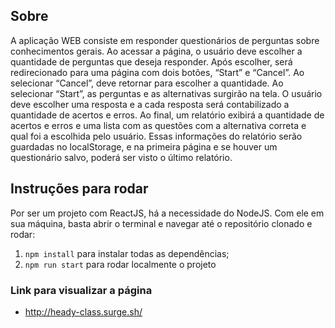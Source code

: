 ## Sobre

A aplicação WEB consiste em responder questionários de perguntas sobre
conhecimentos gerais. Ao acessar a página, o usuário deve escolher a 
quantidade de perguntas que deseja responder. Após escolher, será 
redirecionado para uma página com dois botões, “Start” e “Cancel”. Ao 
selecionar “Cancel”, deve retornar para escolher a quantidade. Ao 
selecionar “Start”, as perguntas e as alternativas surgirão na tela. 
O usuário deve escolher uma resposta e a cada resposta será contabilizado 
a quantidade de acertos e erros. Ao final, um relatório exibirá a 
quantidade de acertos e erros e uma lista com as questões com a alternativa
correta e qual foi a escolhida pelo usuário.
Essas informações do relatório serão guardadas no localStorage, e na 
primeira página e se houver um questionário salvo, poderá ser visto o último
relatório.

## Instruções para rodar

Por ser um projeto com ReactJS, há a necessidade do NodeJS. Com ele em sua 
máquina, basta abrir o terminal e navegar até o repositório clonado e rodar:

1. `npm install` para instalar todas as dependências;
1. `npm run start` para rodar localmente o projeto

### Link para visualizar a página

- http://heady-class.surge.sh/
